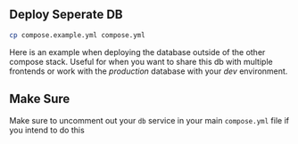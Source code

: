 ## Deploy Seperate DB

```bash
cp compose.example.yml compose.yml
```

Here is an example when deploying the database outside of the other compose stack. Useful for when you want to share this db with multiple frontends or work with the *production* database with your *dev* environment.

## Make Sure
Make sure to uncomment out your `db` service in your main `compose.yml` file if you intend to do this